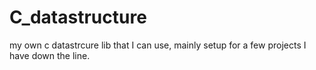# C_datastructure
my own c datastrcure lib that I can use, mainly setup for a few projects I have down the line.
